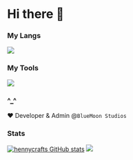 # Hi there 👋


### My Langs
![](https://skillicons.dev/icons?i=kotlin,java,python,html,css,javascript,cs&perline=7)

### My Tools
![](https://skillicons.dev/icons?i=github,git,discord,gradle,idea,vscode,windows,pycharm,discordjs,electron,figma,flutter,npm,raspberrypi,react,unity,ubuntu,linux,unreal)

### ^_^
❤️ Developer & Admin @```BlueMoon Studios```

### Stats
[![hennycrafts GitHub stats](https://github-readme-stats.vercel.app/api?username=hennycraft52)](https://github.com/anuraghazra/github-readme-stats)
<img src="https://github-readme-stats.vercel.app/api/top-langs/?username=hennycraft52"/>
